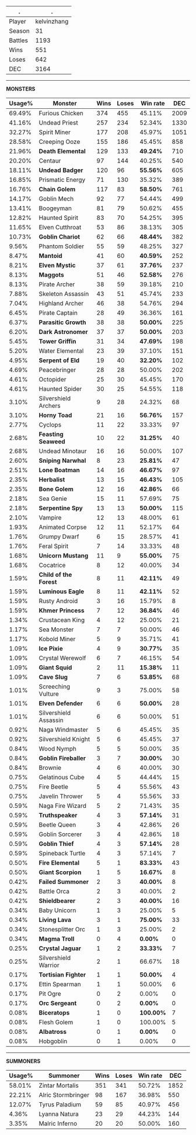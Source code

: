 .|.
|-|-
Player|kelvinzhang
Season|31
Battles|1193
Wins|551
Loses|642
DEC|3164

---
**MONSTERS**

Usage%|Monster|Wins|Loses|Win rate|DEC|
-|-|-|-|-|-|
69.49%|Furious Chicken|374|455|45.11%|2009|
41.16%|Undead Priest|257|234|52.34%|1330|
32.27%|Spirit Miner|177|208|45.97%|1051|
28.58%|Creeping Ooze|155|186|45.45%|858|
21.96%|**Death Elemental**|129|133|**49.24%**|710|
20.20%|Centaur|97|144|40.25%|540|
18.11%|**Undead Badger**|120|96|**55.56%**|605|
16.85%|Prismatic Energy|71|130|35.32%|389|
16.76%|**Chain Golem**|117|83|**58.50%**|761|
14.17%|Goblin Mech|92|77|54.44%|499|
13.41%|Boogeyman|81|79|50.62%|455|
12.82%|Haunted Spirit|83|70|54.25%|395|
11.65%|Elven Cutthroat|53|86|38.13%|305|
10.73%|**Goblin Chariot**|62|66|**48.44%**|382|
9.56%|Phantom Soldier|55|59|48.25%|327|
8.47%|**Mantoid**|41|60|**40.59%**|252|
8.21%|**Elven Mystic**|37|61|**37.76%**|237|
8.13%|**Maggots**|51|46|**52.58%**|276|
8.13%|Pirate Archer|38|59|39.18%|210|
7.88%|Skeleton Assassin|43|51|45.74%|233|
7.04%|Highland Archer|46|38|54.76%|294|
6.45%|Pirate Captain|28|49|36.36%|161|
6.37%|**Parasitic Growth**|38|38|**50.00%**|225|
6.20%|**Dark Astronomer**|37|37|**50.00%**|203|
5.45%|**Tower Griffin**|31|34|**47.69%**|198|
5.20%|Water Elemental|23|39|37.10%|151|
4.95%|**Serpent of Eld**|19|40|**32.20%**|102|
4.69%|Peacebringer|28|28|50.00%|202|
4.61%|Octopider|25|30|45.45%|170|
4.61%|Haunted Spider|30|25|54.55%|118|
3.10%|Silvershield Archers|9|28|24.32%|68|
3.10%|**Horny Toad**|21|16|**56.76%**|157|
2.77%|Cyclops|11|22|33.33%|97|
2.68%|**Feasting Seaweed**|10|22|**31.25%**|40|
2.68%|Undead Minotaur|16|16|50.00%|107|
2.60%|**Sniping Narwhal**|8|23|**25.81%**|47|
2.51%|**Lone Boatman**|14|16|**46.67%**|97|
2.35%|**Herbalist**|13|15|**46.43%**|105|
2.35%|**Bone Golem**|12|16|**42.86%**|66|
2.18%|Sea Genie|15|11|57.69%|75|
2.18%|**Serpentine Spy**|13|13|**50.00%**|115|
2.10%|Vampire|12|13|48.00%|61|
1.93%|Animated Corpse|12|11|52.17%|64|
1.76%|Grumpy Dwarf|6|15|28.57%|41|
1.76%|Feral Spirit|7|14|33.33%|48|
1.68%|**Unicorn Mustang**|11|9|**55.00%**|75|
1.68%|Cocatrice|8|12|40.00%|34|
1.59%|**Child of the Forest**|8|11|**42.11%**|49|
1.59%|**Luminous Eagle**|8|11|**42.11%**|52|
1.59%|Rusty Android|3|16|15.79%|8|
1.59%|**Khmer Princess**|7|12|**36.84%**|46|
1.34%|Crustacean King|4|12|25.00%|21|
1.17%|Sea Monster|7|7|50.00%|46|
1.17%|Kobold Miner|5|9|35.71%|41|
1.09%|**Ice Pixie**|4|9|**30.77%**|35|
1.09%|Crystal Werewolf|6|7|46.15%|54|
1.09%|**Giant Squid**|2|11|**15.38%**|11|
1.09%|**Cave Slug**|7|6|**53.85%**|68|
1.01%|Screeching Vulture|9|3|75.00%|58|
1.01%|**Elven Defender**|6|6|**50.00%**|28|
1.01%|Silvershield Assassin|6|6|50.00%|51|
0.92%|Naga Windmaster|5|6|45.45%|35|
0.92%|Silvershield Knight|5|6|45.45%|37|
0.84%|Wood Nymph|5|5|50.00%|35|
0.84%|**Goblin Fireballer**|3|7|**30.00%**|30|
0.84%|Brownie|4|6|40.00%|30|
0.75%|Gelatinous Cube|4|5|44.44%|15|
0.75%|Fire Beetle|5|4|55.56%|43|
0.75%|Javelin Thrower|5|4|55.56%|33|
0.59%|Naga Fire Wizard|5|2|71.43%|35|
0.59%|**Truthspeaker**|4|3|**57.14%**|31|
0.59%|Beetle Queen|3|4|42.86%|26|
0.59%|Goblin Sorcerer|3|4|42.86%|18|
0.59%|**Goblin Thief**|4|3|**57.14%**|28|
0.59%|Spineback Turtle|4|3|57.14%|7|
0.50%|**Fire Elemental**|5|1|**83.33%**|43|
0.50%|**Giant Scorpion**|1|5|**16.67%**|8|
0.42%|**Failed Summoner**|2|3|**40.00%**|8|
0.42%|Battle Orca|2|3|40.00%|2|
0.42%|**Shieldbearer**|2|3|**40.00%**|16|
0.34%|Baby Unicorn|1|3|25.00%|5|
0.34%|**Living Lava**|3|1|**75.00%**|33|
0.34%|Stonesplitter Orc|1|3|25.00%|2|
0.34%|**Magma Troll**|0|4|**0.00%**|0|
0.25%|**Crystal Jaguar**|1|2|**33.33%**|7|
0.25%|Silvershield Warrior|2|1|66.67%|18|
0.17%|**Tortisian Fighter**|1|1|**50.00%**|4|
0.17%|Ettin Spearman|1|1|50.00%|6|
0.17%|Pit Ogre|0|2|0.00%|0|
0.17%|**Orc Sergeant**|0|2|**0.00%**|0|
0.08%|**Biceratops**|1|0|**100.00%**|7|
0.08%|Flesh Golem|1|0|100.00%|5|
0.08%|**Albatross**|0|1|**0.00%**|0|
0.08%|Hobgoblin|0|1|0.00%|0|

---
**SUMMONERS**

Usage%|Summoner|Wins|Loses|Win rate|DEC|
-|-|-|-|-|-|
58.01%|Zintar Mortalis|351|341|50.72%|1852|
22.21%|Alric Stormbringer|98|167|36.98%|550|
12.07%|Tyrus Paladium|59|85|40.97%|456|
4.36%|Lyanna Natura|23|29|44.23%|144|
3.35%|Malric Inferno|20|20|50.00%|160|
